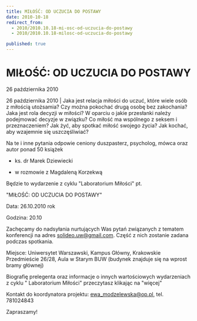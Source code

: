 ```yaml
---
title: MIŁOŚĆ: OD UCZUCIA DO POSTAWY
date: 2010-10-18
redirect_from: 
  - 2010/2010.10.18-mi-osc-od-uczucia-do-postawy
  - 2010/2010.10.18-milosc-od-uczucia-do-postawy

published: true
---
```




# MIŁOŚĆ: OD UCZUCIA DO POSTAWY

<time>26 października 2010</time>

26 października 2010 | Jaka jest relacja miłości do uczuć, które wiele osób z miłością utożsamia?
Czy można pokochać drugą osobę bez zakochania?
Jaka jest rola decyzji w miłości?
W oparciu o jakie przesłanki należy podejmować decyzje w związku?
Co miłość ma wspólnego z seksem i przeznaczeniem?
Jak żyć, aby spotkać miłość swojego życia?
Jak kochać, aby wzajemnie się uszczęśliwiać?

Na te i inne pytania odpowie ceniony duszpasterz, psycholog, mówca oraz autor ponad 50 książek 

- ks. dr Marek Dziewiecki 

- w rozmowie z Magdaleną Korzekwą 

Będzie to wydarzenie z cyklu "Laboratorium Miłości" pt. 

"MIŁOŚĆ: OD UCZUCIA DO POSTAWY"

Data: 26.10.2010 rok

Godzina: 20.10

Zachęcamy do nadsyłania nurtujących Was pytań związanych z tematem konferencji na adres solideo.uw@gmail.com. Część z nich zostanie zadana podczas spotkania.

Miejsce: Uniwersytet Warszawski, Kampus Główny, Krakowskie Przedmieście 26/28, Aula w Starym BUW (budynek znajduje się na wprost bramy głównej)

Biografię prelegenta oraz informacje o innych wartościowych wydarzeniach z cyklu "
Laboratorium Miłości" przeczytasz klikając na "więcej"

Kontakt do koordynatora projektu: ewa_modzelewska@op.pl, tel. 781024843

Zapraszamy!


<!--CONTENT FROM OLD SERVER (jos before 2013): 26 października 2010 | Jaka jest relacja miłości do uczuć, które wiele osób z miłością utożsamia?
Czy można pokochać drugą osobę bez zakochania?
Jaka jest rola decyzji w miłości?
W oparciu o jakie przesłanki należy podejmować decyzje w związku?
Co miłość ma wspólnego z seksem i przeznaczeniem?
Jak żyć, aby spotkać miłość swojego życia?
Jak kochać, aby wzajemnie się uszczęśliwiać?

Na te i inne pytania odpowie ceniony duszpasterz, psycholog, mówca oraz autor ponad 50 książek 

- ks. dr Marek Dziewiecki 

- w rozmowie z Magdaleną Korzekwą 

Będzie to wydarzenie z cyklu "Laboratorium Miłości" pt. 

"MIŁOŚĆ: OD UCZUCIA DO POSTAWY"

Data: 26.10.2010 rok

Godzina: 20.10

Zachęcamy do nadsyłania nurtujących Was pytań związanych z tematem konferencji na adres solideo.uw@gmail.com. Część z nich zostanie zadana podczas spotkania.

Miejsce: Uniwersytet Warszawski, Kampus Główny, Krakowskie Przedmieście 26/28, Aula w Starym BUW (budynek znajduje się na wprost bramy głównej)

Biografię prelegenta oraz informacje o innych wartościowych wydarzeniach z cyklu "Laboratorium Miłości" przeczytasz klikając na "więcej"

Kontakt do koordynatora projektu: ewa_modzelewska@op.pl, tel. 781024843

Zapraszamy!
                                                               
-->

<!--{{json:{"created_date":"2010-10-18 17:48:57","publish_down":"0000-00-00 00:00:00","id":"963"}}}-->